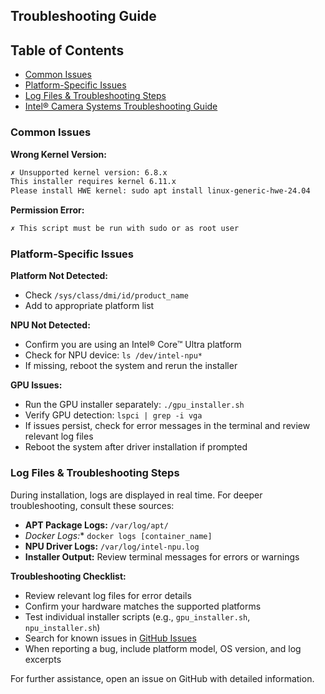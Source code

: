 ## Troubleshooting Guide

## Table of Contents

- [Common Issues](#common-issues)
- [Platform-Specific Issues](#platform-specific-issues)
- [Log Files & Troubleshooting Steps](#log-files--troubleshooting-steps)
- [Intel® Camera Systems Troubleshooting Guide](../usecases/camera/TROUBLESHOOTING.md)

### Common Issues

**Wrong Kernel Version:**
```bash
✗ Unsupported kernel version: 6.8.x
This installer requires kernel 6.11.x
Please install HWE kernel: sudo apt install linux-generic-hwe-24.04
```

**Permission Error:**
```bash
✗ This script must be run with sudo or as root user
```

### Platform-Specific Issues

**Platform Not Detected:**
- Check `/sys/class/dmi/id/product_name`
- Add to appropriate platform list

**NPU Not Detected:**
- Confirm you are using an Intel® Core™ Ultra platform
- Check for NPU device: `ls /dev/intel-npu*`
- If missing, reboot the system and rerun the installer

**GPU Issues:**
- Run the GPU installer separately: `./gpu_installer.sh`
- Verify GPU detection: `lspci | grep -i vga`
- If issues persist, check for error messages in the terminal and review relevant log files
- Reboot the system after driver installation if prompted

### Log Files & Troubleshooting Steps

During installation, logs are displayed in real time. For deeper troubleshooting, consult these sources:

- **APT Package Logs:** `/var/log/apt/`
- **Docker* Logs:** `docker logs [container_name]`
- **NPU Driver Logs:** `/var/log/intel-npu.log`
- **Installer Output:** Review terminal messages for errors or warnings

**Troubleshooting Checklist:**
- Review relevant log files for error details
- Confirm your hardware matches the supported platforms
- Test individual installer scripts (e.g., `gpu_installer.sh`, `npu_installer.sh`)
- Search for known issues in [GitHub Issues](https://github.com/intel/edge-developer-kit-reference-scripts/issues)
- When reporting a bug, include platform model, OS version, and log excerpts

For further assistance, open an issue on GitHub with detailed information.
